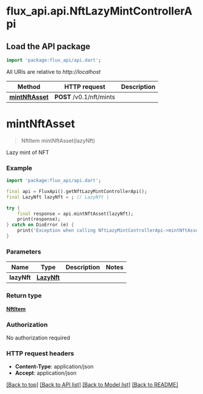 # flux_api.api.NftLazyMintControllerApi

## Load the API package
```dart
import 'package:flux_api/api.dart';
```

All URIs are relative to *http://localhost*

Method | HTTP request | Description
------------- | ------------- | -------------
[**mintNftAsset**](NftLazyMintControllerApi.md#mintnftasset) | **POST** /v0.1/nft/mints | 


# **mintNftAsset**
> NftItem mintNftAsset(lazyNft)



Lazy mint of NFT

### Example
```dart
import 'package:flux_api/api.dart';

final api = FluxApi().getNftLazyMintControllerApi();
final LazyNft lazyNft = ; // LazyNft | 

try {
    final response = api.mintNftAsset(lazyNft);
    print(response);
} catch on DioError (e) {
    print('Exception when calling NftLazyMintControllerApi->mintNftAsset: $e\n');
}
```

### Parameters

Name | Type | Description  | Notes
------------- | ------------- | ------------- | -------------
 **lazyNft** | [**LazyNft**](LazyNft.md)|  | 

### Return type

[**NftItem**](NftItem.md)

### Authorization

No authorization required

### HTTP request headers

 - **Content-Type**: application/json
 - **Accept**: application/json

[[Back to top]](#) [[Back to API list]](../README.md#documentation-for-api-endpoints) [[Back to Model list]](../README.md#documentation-for-models) [[Back to README]](../README.md)


